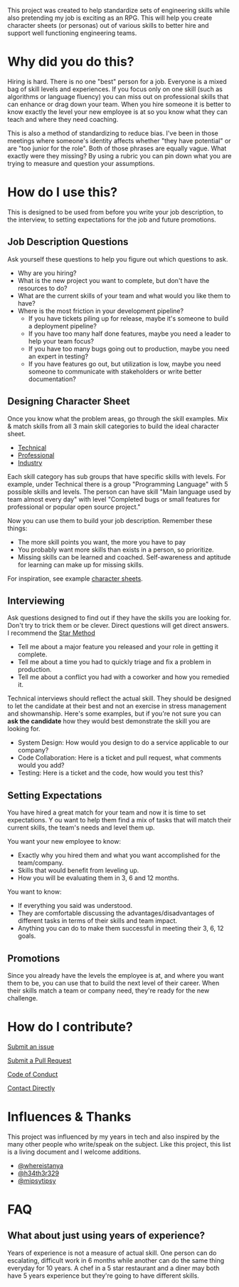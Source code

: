 This project was created to help standardize sets of engineering skills while also pretending my job is exciting as an RPG. 
This will help you create character sheets (or personas) out of various skills to better hire and support well functioning engineering teams.

# Why did you do this?

Hiring is hard. There is no one "best" person for a job. Everyone is a mixed bag of skill levels and experiences.
If you focus only on one skill (such as algorithms or language fluency) you can miss out on professional skills that 
can enhance or drag down your team. When you hire someone it is better to know exactly the level your new employee is 
at so you know what they can teach and where they need coaching. 

This is also a method of standardizing to reduce bias. I've been in those meetings where someone's identity
affects whether "they have potential" or are "too junior for the role". Both of those phrases are equally vague.
What exactly were they missing? By using a rubric you can pin down what you are trying to measure and question your assumptions.

# How do I use this?

This is designed to be used from before you write your job description, to the interview, to setting expectations
for the job and future promotions.

## Job Description Questions

Ask yourself these questions to help you figure out which questions to ask.

* Why are you hiring? 
* What is the new project you want to complete, but don't have the resources to do? 
* What are the current skills of your team and what would you like them to have?
* Where is the most friction in your development pipeline? 
    * If you have tickets piling up for release, maybe it's someone to build a deployment pipeline?
    * If you have too many half done features, maybe you need a leader to help your team focus?
    * If you have too many bugs going out to production, maybe you need an expert in testing? 
    * If you have features go out, but utilization is low, maybe you need someone to communicate with stakeholders or write better documentation?
    
## Designing Character Sheet 

Once you know what the problem areas, go through the skill examples. Mix & match skills from all 3 main skill categories to build the ideal character sheet. 

* [Technical](https://github.com/michellelynne/engineer-character-sheet/blob/main/technical.md)
* [Professional](https://github.com/michellelynne/engineer-character-sheet/blob/main/professional.md)
* [Industry](https://github.com/michellelynne/engineer-character-sheet/blob/main/industry.md) 

Each skill category has sub groups that have specific skills with levels. For example, under Technical there is a group
"Programming Language" with 5 possible skills and levels. The person can have skill "Main language used by team almost every day" 
with level "Completed bugs or small features for professional or popular open source project."

Now you can use them to build your job description. Remember these things:

* The more skill points you want, the more you have to pay
* You probably want more skills than exists in a person, so prioritize.
* Missing skills can be learned and coached. Self-awareness and aptitude for learning can make up for missing skills.

For inspiration, see example [character sheets](https://github.com/michellelynne/engineer-character-sheet/blob/main/examples.md).

## Interviewing

Ask questions designed to find out if they have the skills you are looking for. Don't try to trick them or be clever.
Direct questions will get direct answers. I recommend the [Star Method](https://blog.hubspot.com/marketing/star-interview-method)

* Tell me about a major feature you released and your role in getting it complete.
* Tell me about a time you had to quickly triage and fix a problem in production.
* Tell me about a conflict you had with a coworker and how you remedied it.

Technical interviews should reflect the actual skill. They should be designed to let the candidate at their best and not an
exercise in stress management and showmanship. Here's some examples, but if you're not sure you can **ask the candidate** 
how they would best demonstrate the skill you are looking for. 

* System Design: How would you design to do a service applicable to our company?
* Code Collaboration: Here is a ticket and pull request, what comments would you add?
* Testing: Here is a ticket and the code, how would you test this?

## Setting Expectations

You have hired a great match for your team and now it is time to set expectations. Y
ou want to help them find a mix of tasks that will match their current skills, the team's needs and level them up. 

You want your new employee to know:

* Exactly why you hired them and what you want accomplished for the team/company.
* Skills that would benefit from leveling up.
* How you will be evaluating them in 3, 6 and 12 months.

You want to know:

* If everything you said was understood.
* They are comfortable discussing the advantages/disadvantages of different tasks in terms of their skills and team impact.
* Anything you can do to make them successful in meeting their 3, 6, 12 goals.

## Promotions

Since you already have the levels the employee is at, and where you want them to be, you can use that to build the next
level of their career. When their skills match a team or company need, they're ready for the new challenge.

# How do I contribute?

[Submit an issue](https://github.com/michellelynne/engineer-character-sheet/issues) 

[Submit a Pull Request](https://mattstauffer.com/blog/how-to-contribute-to-an-open-source-github-project-using-your-own-fork/)

[Code of Conduct](https://github.com/michellelynne/engineer-character-sheet/blob/main/code-of-conduct.md)

[Contact Directly](mailto:engineering-character-sheet@mbrenner24.33mail.com)


# Influences & Thanks

This project was influenced by my years in tech and also inspired by the many other people who write/speak on the subject.
Like this project, this list is a living document and I welcome additions.

* [@whereistanya](https://twitter.com/whereistanya)
* [@h34th3r329](https://twitter.com/h34th3r329)
* [@mipsytipsy](https://twitter.com/mipsytipsy)

# FAQ

## What about just using years of experience?

Years of experience is not a measure of actual skill. One person can do escalating, difficult work in 6 months while
another can do the same thing everyday for 10 years. A chef in a 5 star restaurant and a diner may both have 5 years experience
but they're going to have different skills. 

